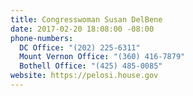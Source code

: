 ```yaml
---
title: Congresswoman Susan DelBene
date: 2017-02-20 18:08:00 -08:00
phone-numbers:
  DC Office: "(202) 225-6311"
  Mount Vernon Office: "(360) 416-7879"
  Bothell Office: "(425) 485-0085"
website: https://pelosi.house.gov
---
```



